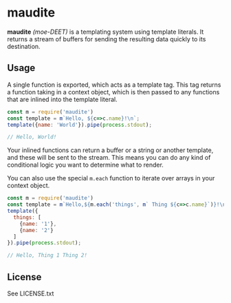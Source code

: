 # maudite

**maudite** *(moe-DEET)* is a templating system using template literals. It returns
a stream of buffers for sending the resulting data quickly to its destination.

## Usage

A single function is exported, which acts as a template tag. This tag returns a
function taking in a context object, which is then passed to any functions that
are inlined into the template literal.

```js
const m = require('maudite')
const template = m`Hello, ${c=>c.name}!\n`;
template({name: 'World'}).pipe(process.stdout);

// Hello, World!
```

Your inlined functions can return a buffer or a string or another template, and
these will be sent to the stream. This means you can do any kind of conditional
logic you want to determine what to render.

You can also use the special `m.each` function to iterate over arrays in your
context object.

```js
const m = require('maudite')
const template = m`Hello,${m.each('things', m` Thing ${c=>c.name}`)}!\n`;
template({
  things: [
    {name: '1'},
    {name: '2'}
  ]
}).pipe(process.stdout);

// Hello, Thing 1 Thing 2!
```

## License

See LICENSE.txt
